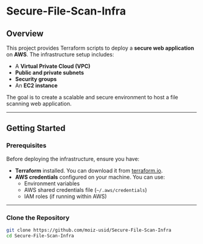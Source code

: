 # Secure-File-Scan-Infra

## Overview

This project provides Terraform scripts to deploy a **secure web application** on **AWS**. The infrastructure setup includes:

- A **Virtual Private Cloud (VPC)**
- **Public and private subnets**
- **Security groups**
- An **EC2 instance**

The goal is to create a scalable and secure environment to host a file scanning web application.

---

## Getting Started

### Prerequisites

Before deploying the infrastructure, ensure you have:

- **Terraform** installed. You can download it from [terraform.io](https://www.terraform.io/downloads).
- **AWS credentials** configured on your machine. You can use:
  - Environment variables
  - AWS shared credentials file (`~/.aws/credentials`)
  - IAM roles (if running within AWS)

---

### Clone the Repository

```bash
git clone https://github.com/moiz-usid/Secure-File-Scan-Infra
cd Secure-File-Scan-Infra
